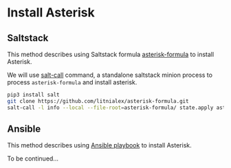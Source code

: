 # Install Asterisk

## Saltstack
This method describes using Saltstack formula [asterisk-formula][formula] to install Asterisk.

We will use [salt-call][salt-call] command, a standalone saltstack minion process to process `asterisk-formula` and install asterisk.

```sh
pip3 install salt
git clone https://github.com/litnialex/asterisk-formula.git
salt-call -l info --local --file-root=asterisk-formula/ state.apply asterisk
```


## Ansible
This method describes using [Ansible playbook][ansible-playbook] to install Asterisk.

To be continued...


[formula]: https://github.com/litnialex/asterisk-formula
[salt-call]: https://docs.saltproject.io/en/latest/ref/cli/salt-call.html
[ansible-playbook]: https://github.com/litnialex/ansible-role-asterisk

